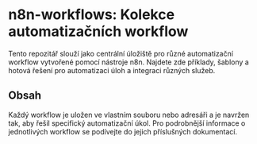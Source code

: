 # n8n-workflows: Kolekce automatizačních workflow

Tento repozitář slouží jako centrální úložiště pro různé automatizační workflow vytvořené pomocí nástroje n8n. Najdete zde příklady, šablony a hotová řešení pro automatizaci úloh a integraci různých služeb.

## Obsah

Každý workflow je uložen ve vlastním souboru nebo adresáři a je navržen tak, aby řešil specifický automatizační úkol. Pro podrobnější informace o jednotlivých workflow se podívejte do jejich příslušných dokumentací.
